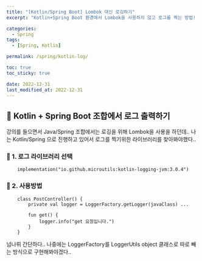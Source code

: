 ```yaml
---
title: "[Kotlin/Spring Boot] Lombok 대신 로깅하기"
excerpt: "Kotlin+Spring Boot 환경에서 Lombok을 사용하지 않고 로그를 찍는 방법! 🕶"

categories:
  - Spring
tags:
  - [Spring, Kotlin]

permalink: /spring/kotlin-log/

toc: true
toc_sticky: true

date: 2022-12-31
last_modified_at: 2022-12-31
---
```


## 🦥 Kotlin + Spring Boot 조합에서 로그 출력하기

강의를 들으면서 Java/Spring 조합에서는 로깅을 위해 Lombok을 사용을 하던데.. 나는 Kotlin/Spring 으로 진행하고 있어서 로그를 찍기위한 라이브러리를 찾아봐야했다..

### 🌿 1. 로그 라이브러리 선택
```
    implementation("io.github.microutils:kotlin-logging-jvm:3.0.4")
```

### 🌿 2. 사용방법
```
    class PostController() {
        private val logger = LoggerFactory.getLogger(javaClass) ...

        fun get() {
            logger.info("get 요청입니다.")
        }
    }
```
넘나뤼 간단하다.. 나중에는 LoggerFactory를 LoggerUtils object 클래스로 따로 빼는 방식으로 구현해봐야겠다.. 